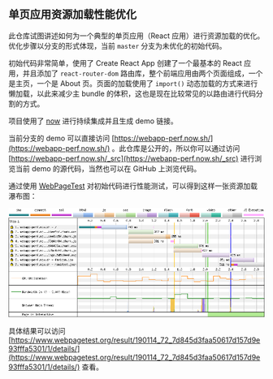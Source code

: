 ## 单页应用资源加载性能优化

此仓库试图讲述如何为一个典型的单页应用（React 应用）进行资源加载的优化。优化步骤以分支的形式体现，当前 `master` 分支为未优化的初始代码。

初始代码非常简单，使用了 Create React App 创建了一个最基本的 React 应用，并且添加了 `react-router-dom` 路由库，整个前端应用由两个页面组成，一个是主页，一个是 About 页。页面的加载使用了 `import()` 动态加载的方式来进行懒加载，以此来减少主 bundle 的体积，这也是现在比较常见的以路由进行代码分割的方式。

项目使用了 [now](https://zeit.co/docs/v2/integrations/now-for-github/) 进行持续集成并且生成 demo 链接。

当前分支的 demo 可以直接访问 [https://webapp-perf.now.sh/](https://webapp-perf.now.sh/) 。此仓库是公开的，所以你可以通过访问 [https://webapp-perf.now.sh/_src](https://webapp-perf.now.sh/_src) 进行浏览当前 demo 的源代码，当然也可以在 GitHub 上浏览代码。

通过使用 [WebPageTest](https://www.webpagetest.org) 对初始代码进行性能测试，可以得到这样一张资源加载瀑布图：

![waterfall](./screenshot/waterfall.png)

具体结果可以访问 [https://www.webpagetest.org/result/190114_72_7d845d3faa50617d157d9e93fffa5301/1/details/](https://www.webpagetest.org/result/190114_72_7d845d3faa50617d157d9e93fffa5301/1/details/) 查看。
